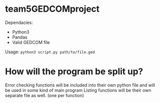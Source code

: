 # team5GEDCOMproject

Dependacies:
* Python3
* Pandas
* Valid GEDCOM file

Usage:
`python3 script.py path/to/file.ged`

# How will the program be split up?

Error checking functions will be included into their own python file and will be used in some kind of main program
Listing functions will be their own separate file as well. (one per function)
